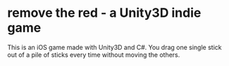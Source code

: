 # remove the red - a Unity3D indie game

This is an iOS game made with Unity3D and C#. You drag one single stick out of a pile of sticks every time without moving the others. 

